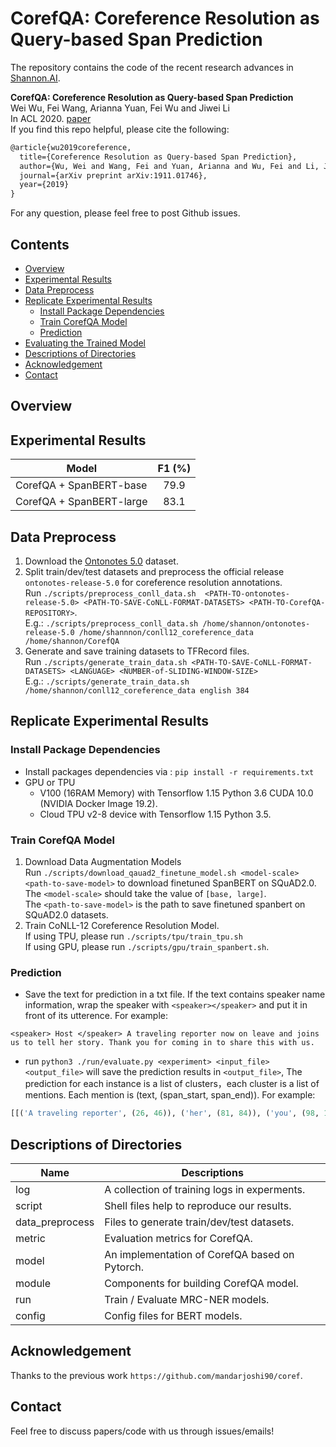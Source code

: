 # CorefQA: Coreference Resolution as Query-based Span Prediction

The repository contains the code of the recent research advances in [Shannon.AI](http://www.shannonai.com). 

**CorefQA: Coreference Resolution as Query-based Span Prediction** <br>
Wei Wu, Fei Wang, Arianna Yuan, Fei Wu and Jiwei Li<br>
In ACL 2020. [paper](https://arxiv.org/abs/1911.01746)<br>
If you find this repo helpful, please cite the following:
```latex
@article{wu2019coreference,
  title={Coreference Resolution as Query-based Span Prediction},
  author={Wu, Wei and Wang, Fei and Yuan, Arianna and Wu, Fei and Li, Jiwei},
  journal={arXiv preprint arXiv:1911.01746},
  year={2019}
}
```
For any question, please feel free to post Github issues.

## Contents 
- [Overview](#overview)
- [Experimental Results](#experimental-results)
- [Data Preprocess](#data-preprocess)
- [Replicate Experimental Results](#replicate-experimental-results)
    - [Install Package Dependencies](#install-package-dependencies)
    - [Train CorefQA Model](#train-corefqa-model)
    - [Prediction](#prediction)
- [Evaluating the Trained Model](#evaluating-the-trained-model)
- [Descriptions of Directories](#descriptions-of-directories)
- [Acknowledgement](#acknowledgement)
- [Contact](#contact)


## Overview 


## Experimental Results 

| Model          | F1 (%) |
| -------------- |:------:|
| CorefQA + SpanBERT-base  | 79.9  |
| CorefQA + SpanBERT-large | 83.1   |



## Data Preprocess 
1. Download the [Ontonotes 5.0](https://catalog.ldc.upenn.edu/LDC2013T19) dataset.
2. Split train/dev/test datasets and preprocess the official release `ontonotes-release-5.0` for coreference resolution annotations. <br>
Run `./scripts/preprocess_conll_data.sh  <PATH-TO-ontonotes-release-5.0> <PATH-TO-SAVE-CoNLL-FORMAT-DATASETS> <PATH-TO-CorefQA-REPOSITORY>`. <br>
E.g.: `./scripts/preprocess_conll_data.sh /home/shannon/ontonotes-release-5.0 /home/shannnon/conll12_coreference_data /home/shannon/CorefQA`
3. Generate and save training datasets to TFRecord files. <br>
Run `./scripts/generate_train_data.sh <PATH-TO-SAVE-CoNLL-FORMAT-DATASETS> <LANGUAGE> <NUMBER-of-SLIDING-WINDOW-SIZE>`<br>
E.g.: `./scripts/generate_train_data.sh /home/shannon/conll12_coreference_data english 384`


## Replicate Experimental Results 

### Install Package Dependencies 

* Install packages dependencies via : `pip install -r requirements.txt`
* GPU or TPU <br> 
  - V100 (16RAM Memory) with Tensorflow 1.15 Python 3.6 CUDA 10.0 (NVIDIA Docker Image 19.2). 
  - Cloud TPU v2-8 device with Tensorflow 1.15 Python 3.5. 

### Train CorefQA Model

1. Download Data Augmentation Models <br>
Run `./scripts/download_qauad2_finetune_model.sh <model-scale> <path-to-save-model>` to download finetuned SpanBERT on SQuAD2.0. <br>
The `<model-scale>` should take the value of `[base, large]`. <br>
The `<path-to-save-model>` is the path to save finetuned spanbert on SQuAD2.0 datasets. <br>
2. Train CoNLL-12 Coreference Resolution Model. <br> 
If using TPU, please run `./scripts/tpu/train_tpu.sh`<br>
If using GPU, please run `./scripts/gpu/train_spanbert.sh`. 

### Prediction

* Save the text for prediction in a txt file. If the text contains speaker name information, wrap the speaker with `<speaker></speaker>` and put it in front of its utterence. For example:
```text
<speaker> Host </speaker> A traveling reporter now on leave and joins us to tell her story. Thank you for coming in to share this with us.
```
* run `python3 ./run/evaluate.py <experiment> <input_file> <output_file>` will save the prediction results in `<output_file>`, The prediction for each instance is a list of clusters，each cluster is a list of mentions. Each mention is (text, (span_start, span_end)). For example:
```python
[[('A traveling reporter', (26, 46)), ('her', (81, 84)), ('you', (98, 101))]]
```


## Descriptions of Directories

Name | Descriptions 
----------- | ------------- 
log | A collection of training logs in experments.   
script |  Shell files help to reproduce our results.  
data_preprocess | Files to generate train/dev/test datasets. 
metric | Evaluation metrics for CorefQA. 
model | An implementation of CorefQA based on Pytorch.
module | Components for building CorefQA model.  
run | Train / Evaluate MRC-NER models.
config | Config files for BERT models. 



## Acknowledgement
Thanks to the previous work `https://github.com/mandarjoshi90/coref`.

## Contact

Feel free to discuss papers/code with us through issues/emails!

